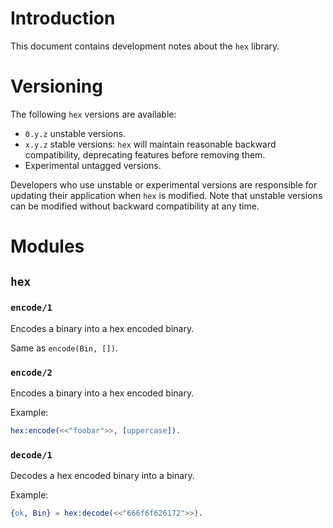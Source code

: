# Introduction
This document contains development notes about the `hex` library.

# Versioning
The following `hex` versions are available:
- `0.y.z` unstable versions.
- `x.y.z` stable versions: `hex` will maintain reasonable backward
  compatibility, deprecating features before removing them.
- Experimental untagged versions.

Developers who use unstable or experimental versions are responsible for
updating their application when `hex` is modified. Note that unstable
versions can be modified without backward compatibility at any time.

# Modules
## `hex`
### `encode/1`
Encodes a binary into a hex encoded binary.

Same as `encode(Bin, [])`.

### `encode/2`
Encodes a binary into a hex encoded binary.

Example:
```erlang
hex:encode(<<"foobar">>, [uppercase]).
```

### `decode/1`
Decodes a hex encoded binary into a binary.

Example:
```erlang
{ok, Bin} = hex:decode(<<"666f6f626172">>).
```
